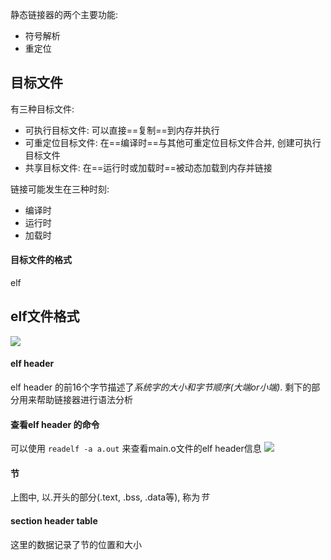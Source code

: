 静态链接器的两个主要功能:
- 符号解析
- 重定位

## 目标文件
有三种目标文件:
- 可执行目标文件: 可以直接==复制==到内存并执行
- 可重定位目标文件: 在==编译时==与其他可重定位目标文件合并, 创建可执行目标文件
- 共享目标文件: 在==运行时或加载时==被动态加载到内存并链接

链接可能发生在三种时刻:
- 编译时
- 运行时
- 加载时

#### 目标文件的格式
elf  

## elf文件格式
![](https://picture-bed-1301848969.cos.ap-shanghai.myqcloud.com/20220508214829.png)

#### elf header
elf header 的前16个字节描述了*系统字的大小和字节顺序(大端or小端)*. 剩下的部分用来帮助链接器进行语法分析

#### 查看elf header 的命令
可以使用 `readelf -a a.out` 来查看main.o文件的elf header信息
![](https://picture-bed-1301848969.cos.ap-shanghai.myqcloud.com/20220509105547.png)

#### 节
上图中, 以.开头的部分(.text,   .bss,   .data等), 称为*节*

#### section header table
这里的数据记录了节的位置和大小